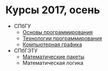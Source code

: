 # Курсы 2017, осень

* СПбГУ
  * [Основы программирования](programming-basics.md)
  * [Технологии программирования](mathematical-packages.md)
  * [Компьютерная графика](computer-graphics.md)
* СПбГЭТУ
  * [Математические пакеты](mathematical-packages.md)
  * Математическая логика
